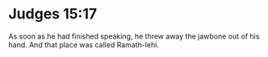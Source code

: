 # Judges 15:17

As soon as he had finished speaking, he threw away the jawbone out of his hand. And that place was called Ramath-lehi.
